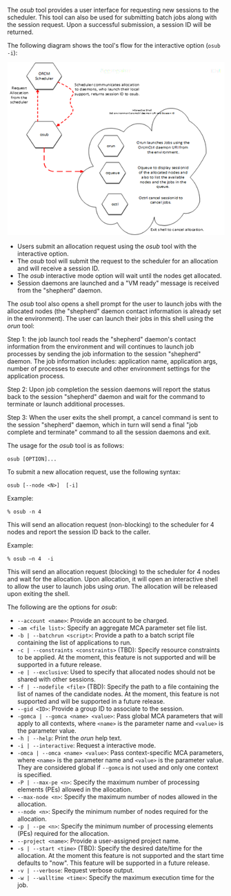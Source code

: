 The _osub_ tool provides a user interface for requesting new sessions to the scheduler. This tool can also be used for submitting batch jobs along with the session request. Upon a successful submission, a session ID will be returned.

The following diagram shows the tool's flow for the interactive option (`osub -i`):

![](3-ORCM-User-Guide/3.1-ORCM-Tools/osub.png)

* Users submit an allocation request using the _osub_ tool with the interactive option.
* The _osub_ tool will submit the request to the scheduler for an allocation and will receive a session ID.
* The _osub_ interactive mode option will wait until the nodes get allocated.
* Session daemons are launched and a "VM ready" message is received from the "shepherd" daemon.

The _osub_ tool also opens a shell prompt for the user to launch jobs with the allocated nodes (the "shepherd" daemon contact information is already set in the environment). The user can launch their jobs in this shell using the _orun_ tool:

Step 1: the job launch tool reads the "shepherd" daemon's contact information from the environment and will continues to launch job processes by sending the job information to the session "shepherd" daemon. The job information includes: application name, application args, number of processes to execute and other environment settings for the application process. 
 
Step 2: Upon job completion the session daemons will report the status back to the session "shepherd" daemon and wait for the command to terminate or launch additional processes. 

Step 3: When the user exits the shell prompt, a cancel command is sent to the session "shepherd" daemon, which in turn will send a final "job complete and terminate" command to all the session daemons and exit.

The usage for the _osub_ tool is as follows:
```
osub [OPTION]...
```

To submit a new allocation request, use the following syntax:
```
osub [--node <N>]  [-i]
```

Example:
```
% osub -n 4
```
This will send an allocation request (non-blocking) to the scheduler for 4 nodes and report the session ID back to the caller.

Example:
```
% osub –n 4  -i
```
This will send an allocation request (blocking) to the scheduler for 4 nodes and wait for the allocation.  Upon allocation, it will open an interactive shell to allow the user to launch jobs using _orun_. The allocation will be released upon exiting the shell.

The following are the options for _osub_:

* `--account <name>`: Provide an account to be charged.
* `-am <file list>`: Specify an aggregate MCA parameter set file list.
* `-b | --batchrun <script>`: Provide a path to a batch script file containing the list of applications to run.
* `-c | --constraints <constraints>` (TBD): Specify resource constraints to be applied.  At the moment, this feature is not supported and will be supported in a future release.
* `-e | --exclusive`: Used to specify that allocated nodes should not be shared with other sessions.
* `-f | --nodefile <file>` (TBD): Specify the path to a file containing the list of names of the candidate nodes.  At the moment, this feature is not supported and will be supported in a future release.
* `--gid <ID>`: Provide a group ID to associate to the session.
* `-gomca | --gomca <name> <value>`: Pass global MCA parameters that will apply to all contexts, where `<name>` is the parameter name and `<value>` is the parameter value.
* `-h | --help`: Print the _orun_ help text.
* `-i | --interactive`: Request a interactive mode.
* `-omca | --omca <name> <value>`: Pass context-specific MCA parameters, where `<name>` is the parameter name and `<value>` is the parameter value.  They are considered global if `--gomca` is not used and only one context is specified.
* `-P | --max-pe <n>`: Specify the maximum number of processing elements (PEs) allowed in the allocation.
* `--max-node <n>`: Specify the maximum number of nodes allowed in the allocation.
* `--node <n>`: Specify the minimum number of nodes required for the allocation.
* `-p | --pe <n>`: Specify the minimum number of processing elements (PEs) required for the allocation.
* `--project <name>`: Provide a user-assigned project name.
* `-s | --start <time>` (TBD): Specify the desired date/time for the allocation.  At the moment this feature is not supported and the start time defaults to "now".  This feature will be supported in a future release.
* `-v | --verbose`: Request verbose output.
* `-w | --walltime <time>`: Specify the maximum execution time for the job.
